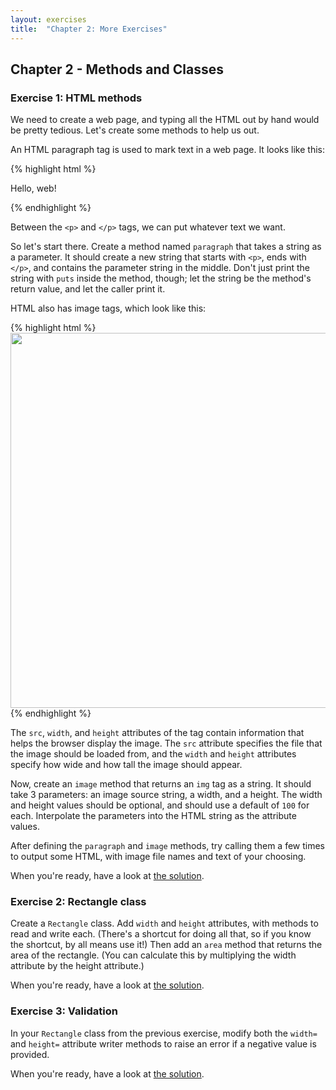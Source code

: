 ```yaml
---
layout: exercises
title:  "Chapter 2: More Exercises"
---
```


## Chapter 2 - Methods and Classes

### Exercise 1: HTML methods

We need to create a web page, and typing all the HTML out by hand would be pretty tedious. Let's create some methods to help us out.

An HTML paragraph tag is used to mark text in a web page. It looks like this:

{% highlight html %}
<p>Hello, web!</p>
{% endhighlight %}

Between the `<p>` and `</p>` tags, we can put whatever text we want.

So let's start there. Create a method named `paragraph` that takes a string as a parameter. It should create a new string that starts with `<p>`, ends with `</p>`, and contains the parameter string in the middle. Don't just print the string with `puts` inside the method, though; let the string be the method's return value, and let the caller print it.

HTML also has image tags, which look like this:

{% highlight html %}
<img src='puppy.jpg' width='800' height='600'/>
{% endhighlight %}

The `src`, `width`, and `height` attributes of the tag contain information that helps the browser display the image. The `src` attribute specifies the file that the image should be loaded from, and the `width` and `height` attributes specify how wide and how tall the image should appear.

Now, create an `image` method that returns an `img` tag as a string. It should take 3 parameters: an image source string, a width, and a height. The width and height values should be optional, and should use a default of `100` for each. Interpolate the parameters into the HTML string as the attribute values.

After defining the `paragraph` and `image` methods, try calling them a few times to output some HTML, with image file names and text of your choosing.

When you're ready, have a look at [the solution](/solutions/ch02_01.html).

### Exercise 2: Rectangle class

Create a `Rectangle` class. Add `width` and `height` attributes, with methods to read and write each. (There's a shortcut for doing all that, so if you know the shortcut, by all means use it!) Then add an `area` method that returns the area of the rectangle. (You can calculate this by multiplying the width attribute by the height attribute.)

When you're ready, have a look at [the solution](/solutions/ch02_02.html).

### Exercise 3: Validation

In your `Rectangle` class from the previous exercise, modify both the `width=` and `height=` attribute writer methods to raise an error if a negative value is provided.

When you're ready, have a look at [the solution](/solutions/ch02_03.html).
